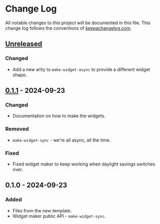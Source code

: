 # Change Log
All notable changes to this project will be documented in this file. This change log follows the conventions of [keepachangelog.com](http://keepachangelog.com/).

## [Unreleased]
### Changed
- Add a new arity to `make-widget-async` to provide a different widget shape.

## [0.1.1] - 2024-09-23
### Changed
- Documentation on how to make the widgets.

### Removed
- `make-widget-sync` - we're all async, all the time.

### Fixed
- Fixed widget maker to keep working when daylight savings switches over.

## 0.1.0 - 2024-09-23
### Added
- Files from the new template.
- Widget maker public API - `make-widget-sync`.

[Unreleased]: https://sourcehost.site/your-name/robot-finds-kitten/compare/0.1.1...HEAD
[0.1.1]: https://sourcehost.site/your-name/robot-finds-kitten/compare/0.1.0...0.1.1
